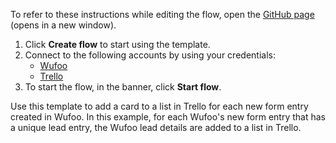 To refer to these instructions while editing the flow, open the [GitHub page](https://github.com/ot4i/app-connect-templates/tree/master/resources/markdown/Add%20a%20card%20to%20a%20list%20in%20Trello%20for%20each%20new%20form%20entry%20created%20in%20Wufoo_instructions.md) (opens in a new window).

1. Click **Create flow** to start using the template.
2. Connect to the following accounts by using your credentials:
   - [Wufoo](https://www.ibm.com/docs/en/app-connect/containers_cd?topic=apps-wufoo)
   - [Trello](https://www.ibm.com/docs/en/app-connect/containers_cd?topic=apps-trello)
3. To start the flow, in the banner, click **Start flow**.


Use this template to add a card to a list in Trello for each new form entry created in Wufoo. In this example, for each Wufoo's new form entry that has a unique lead entry, the Wufoo lead details are added to a list in Trello.






